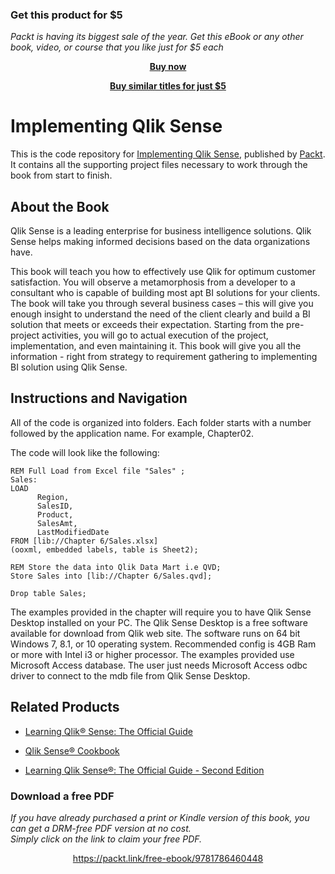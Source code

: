 
### Get this product for $5

<i>Packt is having its biggest sale of the year. Get this eBook or any other book, video, or course that you like just for $5 each</i>


<b><p align='center'>[Buy now](https://packt.link/9781786460448)</p></b>


<b><p align='center'>[Buy similar titles for just $5](https://subscription.packtpub.com/search)</p></b>


# Implementing Qlik Sense
This is the code repository for [Implementing Qlik Sense](https://www.packtpub.com/big-data-and-business-intelligence/implementing-qlik-sense?utm_source=github&utm_medium=repository&utm_campaign=9781786460448), published by [Packt](https://www.packtpub.com/?utm_source=github). It contains all the supporting project files necessary to work through the book from start to finish.
## About the Book
Qlik Sense is a leading enterprise for business intelligence solutions. Qlik Sense helps making informed decisions based on the data organizations have.

This book will teach you how to effectively use Qlik for optimum customer satisfaction. You will observe a metamorphosis from a developer to a consultant who is capable of building most apt BI solutions for your clients. The book will take you through several business cases – this will give you enough insight to understand the need of the client clearly and build a BI solution that meets or exceeds their expectation. Starting from the pre-project activities, you will go to actual execution of the project, implementation, and even maintaining it. This book will give you all the information - right from strategy to requirement gathering to implementing BI solution using Qlik Sense.


## Instructions and Navigation
All of the code is organized into folders. Each folder starts with a number followed by the application name. For example, Chapter02.



The code will look like the following:
```
REM Full Load from Excel file "Sales" ;
Sales:
LOAD
      Region,
      SalesID,
      Product,
      SalesAmt,
      LastModifiedDate
FROM [lib://Chapter 6/Sales.xlsx]
(ooxml, embedded labels, table is Sheet2); 

REM Store the data into Qlik Data Mart i.e QVD;
Store Sales into [lib://Chapter 6/Sales.qvd];

Drop table Sales;
```

The examples provided in the chapter will require you to have Qlik Sense Desktop installed
on your PC. The Qlik Sense Desktop is a free software available for download from Qlik
web site. The software runs on 64 bit Windows 7, 8.1, or 10 operating system.
Recommended config is 4GB Ram or more with Intel i3 or higher processor.
The examples provided use Microsoft Access database. The user just needs Microsoft
Access odbc driver to connect to the mdb file from Qlik Sense Desktop.

## Related Products
* [Learning Qlik® Sense: The Official Guide](https://www.packtpub.com/big-data-and-business-intelligence/learning-qlik®-sense-official-guide?utm_source=github&utm_medium=repository&utm_campaign=9781782173359)

* [Qlik Sense® Cookbook](https://www.packtpub.com/big-data-and-business-intelligence/qlik-sense-cookbook?utm_source=github&utm_medium=repository&utm_campaign=9781782175148)

* [Learning Qlik Sense®: The Official Guide - Second Edition](https://www.packtpub.com/big-data-and-business-intelligence/learning-qlik-sense-official-guide-second-edition?utm_source=github&utm_medium=repository&utm_campaign=9781785887161)
### Download a free PDF

 <i>If you have already purchased a print or Kindle version of this book, you can get a DRM-free PDF version at no cost.<br>Simply click on the link to claim your free PDF.</i>
<p align="center"> <a href="https://packt.link/free-ebook/9781786460448">https://packt.link/free-ebook/9781786460448 </a> </p>